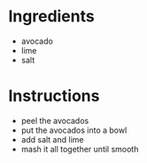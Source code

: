 # Ingredients
- avocado
- lime
- salt
# Instructions
- peel the avocados
- put the avocados into a bowl
- add salt and lime
- mash it all together until smooth
